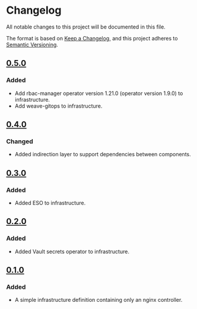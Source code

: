 # Changelog

All notable changes to this project will be documented in this file.

The format is based on [Keep a Changelog](https://keepachangelog.com/en/1.1.0/),
and this project adheres to [Semantic Versioning](https://semver.org/spec/v2.0.0.html).

## [0.5.0]

### Added

- Add rbac-manager operator version 1.21.0 (operator version 1.9.0) to infrastructure.
- Add weave-gitops to infrastructure.

## [0.4.0]

### Changed

- Added indirection layer to support dependencies between components.

## [0.3.0]

### Added

- Added ESO to infrastructure.

## [0.2.0]

### Added

- Added Vault secrets operator to infrastructure.

## [0.1.0]

### Added

- A simple infrastructure definition containing only an nginx controller.

[unreleased]: https://github.com/f4z3r/flux-demo/compare/v0.5.0...HEAD
[0.5.0]: https://github.com/f4z3r/flux-demo/compare/v0.4.0...v0.5.0
[0.4.0]: https://github.com/f4z3r/flux-demo/compare/v0.3.0...v0.4.0
[0.3.0]: https://github.com/f4z3r/flux-demo/compare/v0.2.0...v0.3.0
[0.2.0]: https://github.com/f4z3r/flux-demo/compare/v0.1.0...v0.2.0
[0.1.0]: https://github.com/f4z3r/flux-demo/tree/v0.1.0
